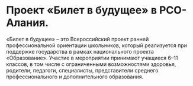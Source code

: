 # Проект «Билет в будущее» в РСО-Алания.

«Билет в будущее» – это Всероссийский проект ранней профессиональной ориентации школьников, который реализуется при поддержке государства в рамках национального проекта «Образование». Участие в мероприятии принимают учащиеся 6–11 классов, в том числе с ограниченными возможностями здоровья, родители, педагоги, специалисты, представители среднего профессионального и дополнительного образования.
